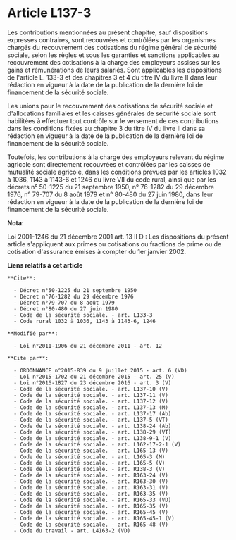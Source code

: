 # Article L137-3

Les contributions mentionnées au présent chapitre, sauf dispositions expresses contraires, sont recouvrées et contrôlées par
les organismes chargés du recouvrement des cotisations du régime général de sécurité sociale, selon les règles et sous les
garanties et sanctions applicables au recouvrement des cotisations à la charge des employeurs assises sur les gains et
rémunérations de leurs salariés. Sont applicables les dispositions de l'article L. 133-3 et des chapitres 3 et 4 du titre IV
du livre II dans leur rédaction en vigueur à la date de la publication de la dernière loi de financement de la sécurité
sociale.

Les unions pour le recouvrement des cotisations de sécurité sociale et d'allocations familiales et les caisses générales de
sécurité sociale sont habilitées à effectuer tout contrôle sur le versement de ces contributions dans les conditions fixées
au chapitre 3 du titre IV du livre II dans sa rédaction en vigueur à la date de la publication de la dernière loi de
financement de la sécurité sociale.

Toutefois, les contributions à la charge des employeurs relevant du régime agricole sont directement recouvrées et contrôlées
par les caisses de mutualité sociale agricole, dans les conditions prévues par les articles 1032 à 1036, 1143 à 1143-6 et
1246 du livre VII du code rural, ainsi que par les décrets n° 50-1225 du 21 septembre 1950, n° 76-1282 du 29 décembre 1976,
n° 79-707 du 8 août 1979 et n° 80-480 du 27 juin 1980, dans leur rédaction en vigueur à la date de la publication de la
dernière loi de financement de la sécurité sociale.

**Nota:**

Loi 2001-1246 du 21 décembre 2001 art. 13 II D : Les dispositions du présent article s'appliquent aux primes ou cotisations
ou fractions de prime ou de cotisation d'assurance émises à compter du 1er janvier 2002.

**Liens relatifs à cet article**

	**Cite**:

	  - Décret n°50-1225 du 21 septembre 1950
	  - Décret n°76-1282 du 29 décembre 1976
	  - Décret n°79-707 du 8 août 1979
	  - Décret n°80-480 du 27 juin 1980
	  - Code de la sécurité sociale. - art. L133-3
	  - Code rural 1032 à 1036, 1143 à 1143-6, 1246

	**Modifié par**:

	  - Loi n°2011-1906 du 21 décembre 2011 - art. 12

	**Cité par**:

	  - ORDONNANCE n°2015-839 du 9 juillet 2015 - art. 6 (VD)
	  - Loi n°2015-1702 du 21 décembre 2015 - art. 25 (V)
	  - Loi n°2016-1827 du 23 décembre 2016 - art. 3 (V)
	  - Code de la sécurité sociale. - art. L137-10 (V)
	  - Code de la sécurité sociale. - art. L137-11 (V)
	  - Code de la sécurité sociale. - art. L137-12 (V)
	  - Code de la sécurité sociale. - art. L137-13 (M)
	  - Code de la sécurité sociale. - art. L137-17 (Ab)
	  - Code de la sécurité sociale. - art. L137-5 (VT)
	  - Code de la sécurité sociale. - art. L138-24 (Ab)
	  - Code de la sécurité sociale. - art. L138-29 (VT)
	  - Code de la sécurité sociale. - art. L138-9-1 (V)
	  - Code de la sécurité sociale. - art. L162-17-2-1 (V)
	  - Code de la sécurité sociale. - art. L165-13 (V)
	  - Code de la sécurité sociale. - art. L165-3 (M)
	  - Code de la sécurité sociale. - art. L165-5 (V)
	  - Code de la sécurité sociale. - art. R138-3 (V)
	  - Code de la sécurité sociale. - art. R163-24 (V)
	  - Code de la sécurité sociale. - art. R163-30 (V)
	  - Code de la sécurité sociale. - art. R163-31 (V)
	  - Code de la sécurité sociale. - art. R163-35 (V)
	  - Code de la sécurité sociale. - art. R165-33 (VD)
	  - Code de la sécurité sociale. - art. R165-35 (V)
	  - Code de la sécurité sociale. - art. R165-45 (V)
	  - Code de la sécurité sociale. - art. R165-45-1 (V)
	  - Code de la sécurité sociale. - art. R165-48 (V)
	  - Code du travail - art. L4163-2 (VD)
